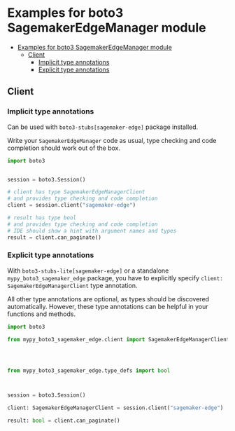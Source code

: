 <a id="examples-for-boto3-sagemakeredgemanager-module"></a>

# Examples for boto3 SagemakerEdgeManager module

- [Examples for boto3 SagemakerEdgeManager module](#examples-for-boto3-sagemakeredgemanager-module)
  - [Client](#client)
    - [Implicit type annotations](#implicit-type-annotations)
    - [Explicit type annotations](#explicit-type-annotations)

<a id="client"></a>

## Client

<a id="implicit-type-annotations"></a>

### Implicit type annotations

Can be used with `boto3-stubs[sagemaker-edge]` package installed.

Write your `SagemakerEdgeManager` code as usual, type checking and code
completion should work out of the box.

```python
import boto3


session = boto3.Session()

# client has type SagemakerEdgeManagerClient
# and provides type checking and code completion
client = session.client("sagemaker-edge")

# result has type bool
# and provides type checking and code completion
# IDE should show a hint with argument names and types
result = client.can_paginate()
```

<a id="explicit-type-annotations"></a>

### Explicit type annotations

With `boto3-stubs-lite[sagemaker-edge]` or a standalone
`mypy_boto3_sagemaker_edge` package, you have to explicitly specify
`client: SagemakerEdgeManagerClient` type annotation.

All other type annotations are optional, as types should be discovered
automatically. However, these type annotations can be helpful in your functions
and methods.

```python
import boto3

from mypy_boto3_sagemaker_edge.client import SagemakerEdgeManagerClient




from mypy_boto3_sagemaker_edge.type_defs import bool



session = boto3.Session()

client: SagemakerEdgeManagerClient = session.client("sagemaker-edge")

result: bool = client.can_paginate()
```
